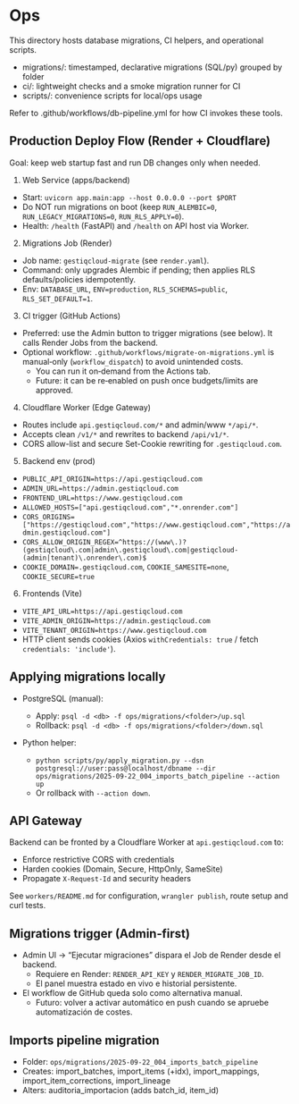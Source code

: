# Ops

This directory hosts database migrations, CI helpers, and operational scripts.

- migrations/: timestamped, declarative migrations (SQL/py) grouped by folder
- ci/: lightweight checks and a smoke migration runner for CI
- scripts/: convenience scripts for local/ops usage

Refer to .github/workflows/db-pipeline.yml for how CI invokes these tools.

## Production Deploy Flow (Render + Cloudflare)

Goal: keep web startup fast and run DB changes only when needed.

1) Web Service (apps/backend)
- Start: `uvicorn app.main:app --host 0.0.0.0 --port $PORT`
- Do NOT run migrations on boot (keep `RUN_ALEMBIC=0`, `RUN_LEGACY_MIGRATIONS=0`, `RUN_RLS_APPLY=0`).
- Health: `/health` (FastAPI) and `/health` on API host via Worker.

2) Migrations Job (Render)
- Job name: `gestiqcloud-migrate` (see `render.yaml`).
- Command: only upgrades Alembic if pending; then applies RLS defaults/policies idempotently.
- Env: `DATABASE_URL`, `ENV=production`, `RLS_SCHEMAS=public`, `RLS_SET_DEFAULT=1`.

3) CI trigger (GitHub Actions)
- Preferred: use the Admin button to trigger migrations (see below). It calls Render Jobs from the backend.
- Optional workflow: `.github/workflows/migrate-on-migrations.yml` is manual‑only (`workflow_dispatch`) to avoid unintended costs.
  - You can run it on‑demand from the Actions tab.
  - Future: it can be re‑enabled on push once budgets/limits are approved.

4) Cloudflare Worker (Edge Gateway)
- Routes include `api.gestiqcloud.com/*` and admin/www `*/api/*`.
- Accepts clean `/v1/*` and rewrites to backend `/api/v1/*`.
- CORS allow-list and secure Set-Cookie rewriting for `.gestiqcloud.com`.

5) Backend env (prod)
- `PUBLIC_API_ORIGIN=https://api.gestiqcloud.com`
- `ADMIN_URL=https://admin.gestiqcloud.com`
- `FRONTEND_URL=https://www.gestiqcloud.com`
- `ALLOWED_HOSTS=["api.gestiqcloud.com","*.onrender.com"]`
- `CORS_ORIGINS=["https://gestiqcloud.com","https://www.gestiqcloud.com","https://admin.gestiqcloud.com"]`
- `CORS_ALLOW_ORIGIN_REGEX=^https://(www\.)?(gestiqcloud\.com|admin\.gestiqcloud\.com|gestiqcloud-(admin|tenant)\.onrender\.com)$`
- `COOKIE_DOMAIN=.gestiqcloud.com`, `COOKIE_SAMESITE=none`, `COOKIE_SECURE=true`

6) Frontends (Vite)
- `VITE_API_URL=https://api.gestiqcloud.com`
- `VITE_ADMIN_ORIGIN=https://admin.gestiqcloud.com`
- `VITE_TENANT_ORIGIN=https://www.gestiqcloud.com`
- HTTP client sends cookies (Axios `withCredentials: true` / fetch `credentials: 'include'`).

## Applying migrations locally

- PostgreSQL (manual):
  - Apply: `psql -d <db> -f ops/migrations/<folder>/up.sql`
  - Rollback: `psql -d <db> -f ops/migrations/<folder>/down.sql`

- Python helper:
  - `python scripts/py/apply_migration.py --dsn postgresql://user:pass@localhost/dbname --dir ops/migrations/2025-09-22_004_imports_batch_pipeline --action up`
  - Or rollback with `--action down`.

## API Gateway

Backend can be fronted by a Cloudflare Worker at `api.gestiqcloud.com` to:
- Enforce restrictive CORS with credentials
- Harden cookies (Domain, Secure, HttpOnly, SameSite)
- Propagate `X-Request-Id` and security headers

See `workers/README.md` for configuration, `wrangler publish`, route setup and curl tests.

## Migrations trigger (Admin‑first)

- Admin UI → “Ejecutar migraciones” dispara el Job de Render desde el backend.
  - Requiere en Render: `RENDER_API_KEY` y `RENDER_MIGRATE_JOB_ID`.
  - El panel muestra estado en vivo e historial persistente.
- El workflow de GitHub queda solo como alternativa manual.
  - Futuro: volver a activar automático en push cuando se apruebe automatización de costes.

## Imports pipeline migration

- Folder: `ops/migrations/2025-09-22_004_imports_batch_pipeline`
- Creates: import_batches, import_items (+idx), import_mappings, import_item_corrections, import_lineage
- Alters: auditoria_importacion (adds batch_id, item_id)
